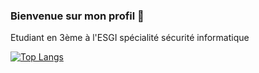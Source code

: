 ### Bienvenue sur mon profil 👋

Etudiant en 3ème à l'ESGI spécialité sécurité informatique

[![Top Langs](https://github-readme-stats.vercel.app/api/top-langs/?username=leo78450)](https://github.com/anuraghazra/github-readme-stats)
<!--
**leo78450/leo78450** is a ✨ _special_ ✨ repository because its `README.md` (this file) appears on your GitHub profile.

Here are some ideas to get you started:

- 🔭 I’m currently working on ...
- 🌱 I’m currently learning ...
- 👯 I’m looking to collaborate on ...
- 🤔 I’m looking for help with ...
- 💬 Ask me about ...
- 📫 How to reach me: ...
- 😄 Pronouns: ...
- ⚡ Fun fact: ...
-->
